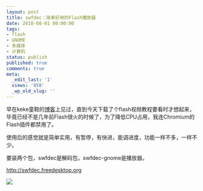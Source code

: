 ```yaml
---
layout: post
title: swfdec：简单好用的Flash播放器
date: 2010-08-01 00:00:00
tags:
- flash
- GNOME
- 多媒体
- 计算机
status: publish
published: true
comments: true
meta:
  _edit_last: '1'
  views: '858'
  _wp_old_slug: ''
---
```

早在keke童鞋的<a href="http://www.imkeke.net/linux/flash-player-swfdec.html">博客</a>上见过，直到今天下载了个flash视频教程要看时才想起来，毕竟已经不是几年前Flash很火的时候了，为了降低CPU占用，我连Chromium的Flash插件都禁用了。

使用后的感觉就是简单实用，有暂停，有快进，能调进度，功能一样不多，一样不少。

要装两个包，swfdec是解码包，swfdec-gnome是播放器。

<a href="http://swfdec.freedesktop.org">http://swfdec.freedesktop.org</a>

<a href="http://picasaweb.google.com/lh/photo/pBEyuoK_FQwurdii1Oekdg?feat=embedwebsite"><img src="http://lh6.ggpht.com/_ceUJ_lBTHzc/TFWQ5SwzQnI/AAAAAAAABcc/IFg7kX6pXD4/s400/2010-08-01.23%3A17%3A32.%E6%88%AA%E5%8F%96%E9%80%89%E5%8C%BA.01.png" /></a>
